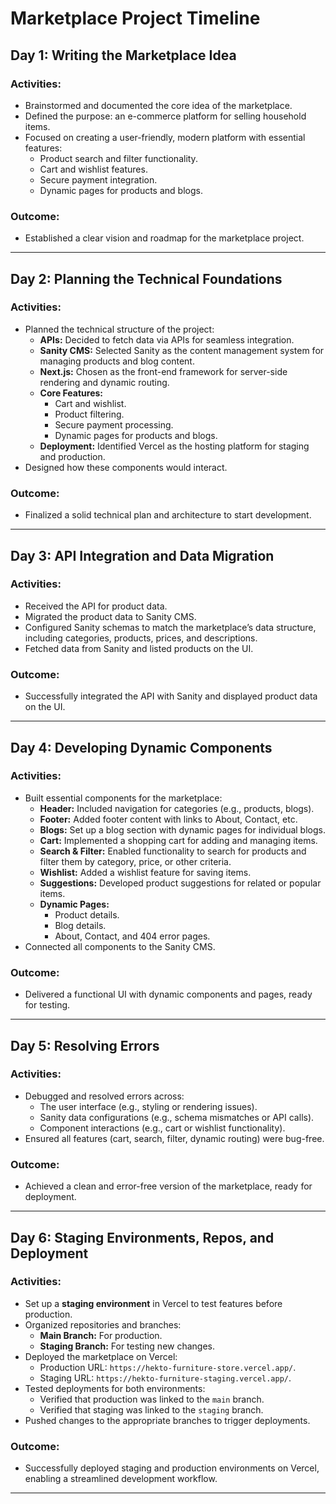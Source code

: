 # Marketplace Project Timeline

## Day 1: Writing the Marketplace Idea

### Activities:
- Brainstormed and documented the core idea of the marketplace.
- Defined the purpose: an e-commerce platform for selling household items.
- Focused on creating a user-friendly, modern platform with essential features:
  - Product search and filter functionality.
  - Cart and wishlist features.
  - Secure payment integration.
  - Dynamic pages for products and blogs.

### Outcome:
- Established a clear vision and roadmap for the marketplace project.

---

## Day 2: Planning the Technical Foundations

### Activities:
- Planned the technical structure of the project:
  - **APIs:** Decided to fetch data via APIs for seamless integration.
  - **Sanity CMS:** Selected Sanity as the content management system for managing products and blog content.
  - **Next.js:** Chosen as the front-end framework for server-side rendering and dynamic routing.
  - **Core Features:**
    - Cart and wishlist.
    - Product filtering.
    - Secure payment processing.
    - Dynamic pages for products and blogs.
  - **Deployment:** Identified Vercel as the hosting platform for staging and production.
- Designed how these components would interact.

### Outcome:
- Finalized a solid technical plan and architecture to start development.

---

## Day 3: API Integration and Data Migration

### Activities:
- Received the API for product data.
- Migrated the product data to Sanity CMS.
- Configured Sanity schemas to match the marketplace’s data structure, including categories, products, prices, and descriptions.
- Fetched data from Sanity and listed products on the UI.

### Outcome:
- Successfully integrated the API with Sanity and displayed product data on the UI.

---

## Day 4: Developing Dynamic Components

### Activities:
- Built essential components for the marketplace:
  - **Header:** Included navigation for categories (e.g., products, blogs).
  - **Footer:** Added footer content with links to About, Contact, etc.
  - **Blogs:** Set up a blog section with dynamic pages for individual blogs.
  - **Cart:** Implemented a shopping cart for adding and managing items.
  - **Search & Filter:** Enabled functionality to search for products and filter them by category, price, or other criteria.
  - **Wishlist:** Added a wishlist feature for saving items.
  - **Suggestions:** Developed product suggestions for related or popular items.
  - **Dynamic Pages:**
    - Product details.
    - Blog details.
    - About, Contact, and 404 error pages.
- Connected all components to the Sanity CMS.

### Outcome:
- Delivered a functional UI with dynamic components and pages, ready for testing.

---

## Day 5: Resolving Errors

### Activities:
- Debugged and resolved errors across:
  - The user interface (e.g., styling or rendering issues).
  - Sanity data configurations (e.g., schema mismatches or API calls).
  - Component interactions (e.g., cart or wishlist functionality).
- Ensured all features (cart, search, filter, dynamic routing) were bug-free.

### Outcome:
- Achieved a clean and error-free version of the marketplace, ready for deployment.

---

## Day 6: Staging Environments, Repos, and Deployment

### Activities:
- Set up a **staging environment** in Vercel to test features before production.
- Organized repositories and branches:
  - **Main Branch:** For production.
  - **Staging Branch:** For testing new changes.
- Deployed the marketplace on Vercel:
  - Production URL: `https://hekto-furniture-store.vercel.app/`.
  - Staging URL: `https://hekto-furniture-staging.vercel.app/`.
- Tested deployments for both environments:
  - Verified that production was linked to the `main` branch.
  - Verified that staging was linked to the `staging` branch.
- Pushed changes to the appropriate branches to trigger deployments.

### Outcome:
- Successfully deployed staging and production environments on Vercel, enabling a streamlined development workflow.

---

